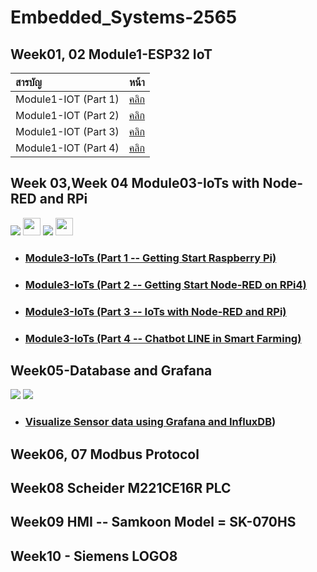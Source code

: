 # Embedded_Systems-2565

## Week01, 02 Module1-ESP32 IoT


| สารบัญ | หน้า |
| :-------- | :--------: |
|   Module1-IOT (Part 1)   |   [คลิก](https://github.com/panupongKanin/Embedded_Systems-2565/tree/main/Module1-IOT%20(Part%201))   |
|   Module1-IOT (Part 2)   |   [คลิก](https://github.com/panupongKanin/Embedded_Systems-2565/tree/main/Module1-IOT%20(Part%202)%20)   |
|   Module1-IOT (Part 3)   |   [คลิก](https://github.com/panupongKanin/Embedded_Systems-2565/tree/main/Module1-IOT%20(Part%203))   |
|   Module1-IOT (Part 4)   |   [คลิก](https://github.com/panupongKanin/Embedded_Systems-2565/tree/main/Module1-IOT%20(Part%204))   |


## Week 03,Week 04 Module03-IoTs with Node-RED and RPi
<img src="https://img.shields.io/badge/Raspberry%20Pi-A22846?style=for-the-badge&logo=Raspberry%20Pi&logoColor=white" />  <img src="https://miro.medium.com/v2/resize:fit:450/1*42THQpc7zbSSsz4j2pgWVQ.png" width="auto" height="28"> <img src="https://img.shields.io/badge/Line-00C300?style=for-the-badge&logo=line&logoColor=white" /> <img src="https://mosquitto.org/images/mosquitto-text-side-28.png" width="auto" height="28"> 

- ### [Module3-IoTs (Part 1 -- Getting Start Raspberry Pi)](https://github.com/panupongKanin/Embedded_Systems-2565/tree/main/Week%2003%2CWeek%2004%20Module03-IoTs%20with%20Node-RED%20and%20RPi/Module3-IoTs%20(Part%201%20--%20Getting%20Start%20Raspberry%20Pi))



- ### [Module3-IoTs (Part 2 -- Getting Start Node-RED on RPi4)](https://github.com/panupongKanin/Embedded_Systems-2565/tree/main/Week%2003%2CWeek%2004%20Module03-IoTs%20with%20Node-RED%20and%20RPi/Module3-IoTs%20(Part%202%20--%20Getting%20Start%20Node-RED%20on%20RPi4))



- ### [Module3-IoTs (Part 3 -- IoTs with Node-RED and RPi)](https://github.com/panupongKanin/Embedded_Systems-2565/tree/main/Week%2003%2CWeek%2004%20Module03-IoTs%20with%20Node-RED%20and%20RPi/Module3-IoTs%20(Part%203%20--%20IoTs%20with%20Node-RED%20and%20RPi))



- ### [Module3-IoTs (Part 4 -- Chatbot LINE in Smart Farming)](https://github.com/panupongKanin/Embedded_Systems-2565/tree/main/Week%2003%2CWeek%2004%20Module03-IoTs%20with%20Node-RED%20and%20RPi/Module3-IoTs%20(Part%204%20--%20Chatbot%20LINE%20in%20Smart%20Farming))

## Week05-Database and Grafana
<img src="https://img.shields.io/badge/Grafana-F2F4F9?style=for-the-badge&logo=grafana&logoColor=orange&labelColor=F2F4F9" /> <img src="https://img.shields.io/badge/InfluxDB-22ADF6?style=for-the-badge&logo=InfluxDB&logoColor=white" /> 

- ### [Visualize Sensor data using Grafana and InfluxDB](https://github.com/panupongKanin/Embedded_Systems-2565/tree/main/Week05%20Grafana%20and%20InfluxDB))


## Week06, 07 Modbus Protocol
## Week08 Scheider M221CE16R PLC
## Week09 HMI -- Samkoon Model = SK-070HS
## Week10 - Siemens LOGO8
